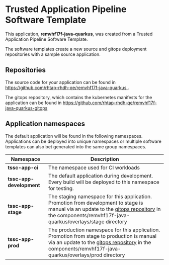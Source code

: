 # Trusted Application Pipeline Software Template

This application, **remvhf17f-java-quarkus**, was created from a Trusted Application Pipeline Software Template.

The software templates create a new source and gitops deployment repositories with a sample source application. 

## Repositories

The source code for your application can be found in [https://github.com/rhtap-rhdh-qe/remvhf17f-java-quarkus ](https://github.com/rhtap-rhdh-qe/remvhf17f-java-quarkus ).
 
The gitops repository, which contains the kubernetes manifests for the application can be found in 
[https://github.com/rhtap-rhdh-qe/remvhf17f-java-quarkus-gitops ](https://github.com/rhtap-rhdh-qe/remvhf17f-java-quarkus-gitops ) 

## Application namespaces 

The default application will be found in the following namespaces. Applications can be deployed into unique namespaces or multiple software templates can also bet generated into the same group namespaces.  

|  Namespace   |  Description   |  
| -------- | -------- |
| **tssc-app-ci** | The namespace used for CI workloads |
| **tssc-app-development** | The default application during development. Every build will be deployed to this namespace for testing. |
| **tssc-app-stage** | The staging namespace for this application. Promotion from development to stage is manual via an update to the [gitops repository](https://github.com/rhtap-rhdh-qe/remvhf17f-java-quarkus-gitops ) in the components/remvhf17f-java-quarkus/overlays/stage directory |
| **tssc-app-prod** | The production namespace for this application. Promotion from stage to production is manual via an update to the [gitops repository](https://github.com/rhtap-rhdh-qe/remvhf17f-java-quarkus-gitops ) in the components/remvhf17f-java-quarkus/overlays/prod directory |